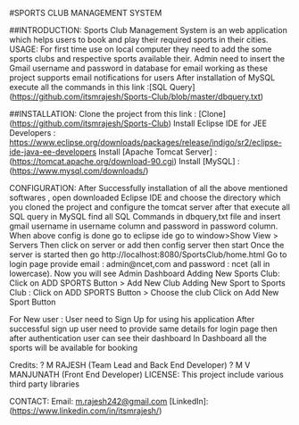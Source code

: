 #SPORTS CLUB MANAGEMENT SYSTEM

##INTRODUCTION:
Sports Club Management System is an web application which helps users to book and play their required sports in their cities.
USAGE:
For first time use on local computer they need to add the some sports clubs and respective sports available their.
Admin need to insert the Gmail username and password in database for email working as these project supports email notifications for users
After installation of MySQL execute all the commands in this link :[SQL Query]
(https://github.com/itsmrajesh/Sports-Club/blob/master/dbquery.txt)

##INSTALLATION:
Clone the project from this link : [Clone] (https://github.com/itsmrajesh/Sports-Club)
Install Eclipse IDE for JEE Developers :  https://www.eclipse.org/downloads/packages/release/indigo/sr2/eclipse-ide-java-ee-developers
Install [Apache Tomcat Server] : (https://tomcat.apache.org/download-90.cgi)
Install [MySQL] : (https://www.mysql.com/downloads/)

CONFIGURATION:
After Successfully installation of all the above mentioned softwares , open downloaded Eclipse IDE and choose the directory which you cloned the project and configure the tomcat server after that execute all SQL query in MySQL find all SQL Commands in dbquery,txt file and insert gmail username in username column and password in password column.
When above config is done go to eclipse ide go to window>Show View > Servers 
Then click on server or add then config server then start 
Once the server is started then go http://localhost:8080/SportsClub/home.html
Go to login page provide email : admin@ncet,com and password : ncet (all in lowercase).
Now you will see Admin Dashboard 
Adding New Sports Club:
Click on ADD SPORTS Button > Add New Club 
Adding New Sport to Sports Club :
Click on ADD SPORTS Button > Choose the club Click on Add New Sport Button

For New user :
User need to Sign Up for using his application 
After successful sign up user need to provide same details for login page then after authentication user can see their dashboard
In Dashboard all the sports will be available for booking

Credits:
?	M RAJESH (Team Lead and Back End Developer)
?	M V MANJUNATH (Front End Developer)
LICENSE:
This project include various third party libraries 

CONTACT:
Email: m.rajesh242@gmail.com
[LinkedIn]: (https://www.linkedin.com/in/itsmrajesh/)
